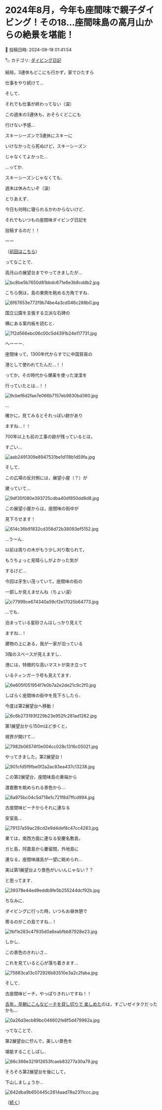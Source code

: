 # 2024年8月，今年も座間味で親子ダイビング！その18…座間味島の高月山からの絶景を堪能！

📅 投稿日時: 2024-09-18 01:41:54

🏷️ カテゴリ: [ダイビング日記](ce3a7a8d424d112fce83ee85c81a0e344.md)

結局，3連休もどこにも行かず，家でひたすら


仕事をやり続けて…


そして．


それでも仕事が終わってない（涙）





この週末の3連休も，おそらくどこにも


行けない予感…


スキーシーズンで3連休にスキーに


いけなかったら死ぬけど，スキーシーズン


じゃなくてよかった…





…ってか．


スキーシーズンじゃなくても．


週末は休みたいぞ（涙）





とりあえず．


今日も何時に寝られるかわからないけど．


それでもいつもの座間味ダイビング日記を


投稿するのだ！！





ーー


（[前回はこちら](eb29f9340f43d8498e3582ca2d4ae2654.md)）








ってなことで．


高月山の展望台までやってきましたが…




![bc8be5b7650d81bbdc671e6e3b8cddb2.jpg](images/bc8be5b7650d81bbdc671e6e3b8cddb2.jpg)







こちら側は，島の東側を眺める方角ですね．




![6f67653e772f9b74be4a3cd046c288b0.jpg](images/6f67653e772f9b74be4a3cd046c288b0.jpg)







国立公園を主張する立派な石碑の


横にある案内板を読むと．




![7f2d566ebc06c00c5d4391b24e117731.jpg](images/7f2d566ebc06c00c5d4391b24e117731.jpg)







へーーー．


座間味って，1300年代からすでに中国貿易の


港として使われてたんだ…！！


ってか，その時代から爆薬を使った浚渫を


行っていたとは…！！




![9cbef6d2fae7e066b7157eb9830bd360.jpg](images/9cbef6d2fae7e066b7157eb9830bd360.jpg)







…


確かに，見てみるとそれっぽい跡があり


ますね…！！


700年以上も前の工事の跡が残っているとは，


すごい…




![aab2491309e8947531be1d118b1d59fa.jpg](images/aab2491309e8947531be1d118b1d59fa.jpg)







そして．


この広場の反対側には，展望小屋（？）が


建っていて…




![9df35f080e393725cdba40df850dd9d8.jpg](images/9df35f080e393725cdba40df850dd9d8.jpg)







この展望小屋からは，座間味の街中が


見下ろせます！




![614c36b91832cd358d72b38093ef5152.jpg](images/614c36b91832cd358d72b38093ef5152.jpg)







…うーん．


以前は周りの木がもう少し刈り取られて，


もうちょっと見晴らしがよかった気が


するけど…


今回は牙生い茂っていて，座間味の街の


一部しか見えませんね（ちょい涙）




![c77999ce674340a59cf2e17025b64773.jpg](images/c77999ce674340a59cf2e17025b64773.jpg)







…でも．


泊まっている星砂さんはしっかり見えて


ますね…！


建物の上にある，我が一家が泊っている


3階のスペースが見えますし．


港には，特徴的な高いマストが突き立って


いるティンガーラ号も見えてます．




![6e605f051954f7e0b7a2e2de21c9c2f0.jpg](images/6e605f051954f7e0b7a2e2de21c9c2f0.jpg)







しばらく座間味の街中を見下ろしたら．


今度は第2展望台へ移動！




![6c6b273193f229b23e952fc281ad1262.jpg](images/6c6b273193f229b23e952fc281ad1262.jpg)







第1展望台から150mほど歩くと，


視界が開けて…




![7982b06574f0e004cc028c1316c05021.jpg](images/7982b06574f0e004cc028c1316c05021.jpg)







やってきました，第2展望台！




![901cfd5f9fbe0f2a2ac83ea437c13238.jpg](images/901cfd5f9fbe0f2a2ac83ea437c13238.jpg)







この第2展望台，座間味島の東端から


渡嘉敷を眺められる景色から…




![8a975bc04c5d718e1c721f8d7ffcd994.jpg](images/8a975bc04c5d718e1c721f8d7ffcd994.jpg)







古座間味ビーチからそれに連なる


安室島…




![79137a59ac28cd2e9d4def8c47cc4283.jpg](images/79137a59ac28cd2e9d4def8c47cc4283.jpg)







果ては，南西方面に連なる安慶名敷島，


ガヒ島，阿嘉島から慶留間，外地島に


連なる，座間味諸島が一望に眺められ…


実は第1展望台より景色がいいんじゃない？？


と思ってます．




![39378e44ed9eddb9fe5b255244dcf92b.jpg](images/39378e44ed9eddb9fe5b255244dcf92b.jpg)







ちなみに．


ダイビングに行った時，いつもお昼休憩で


寄るのがこの島ですね…！




![fbf1e283c47935d0a6eabfbb87928e23.jpg](images/fbf1e283c47935d0a6eabfbb87928e23.jpg)







しかし．


この景色のきれいさ…


これを見ていると心が落ち着きます…




![75883ca13c072926b83510e3a2c2faba.jpg](images/75883ca13c072926b83510e3a2c2faba.jpg)







そして．


古座間味ビーチ，やっぱりきれいですね！！


[去年，早朝にこんなビーチを貸し切りで
楽しめた](efe86ccc6639e4c5efe9584b455856c67.md)のは，すごいゼイタクだったかも…




![0a26d3ecb89bc046602fe8f5d479962a.jpg](images/0a26d3ecb89bc046602fe8f5d479962a.jpg)







ってなことで．


第2展望台に佇んで，美しい景色を


堪能することしばし．




![66c366e321912653fcaeb83277a30a79.jpg](images/66c366e321912653fcaeb83277a30a79.jpg)







そろそろ第2展望台を後にして，


下山しましょうか…




![642dba9b650445c2614aad78a2311ccc.jpg](images/642dba9b650445c2614aad78a2311ccc.jpg)







（[続く](e1f54634452906196e5319dc3cf5ee05f.md)）

